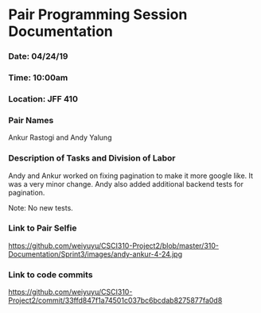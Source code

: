 # Pair Programming Session Documentation

### Date: 04/24/19
### Time: 10:00am
### Location: JFF 410

### Pair Names
Ankur Rastogi and Andy Yalung

### Description of Tasks and Division of Labor
Andy and Ankur worked on fixing pagination to make it more google like. It was a very minor change. Andy also added additional
backend tests for pagination.

Note: No new tests.

### Link to Pair Selfie

https://github.com/weiyuyu/CSCI310-Project2/blob/master/310-Documentation/Sprint3/images/andy-ankur-4-24.jpg

### Link to code commits

https://github.com/weiyuyu/CSCI310-Project2/commit/33ffd847f1a74501c037bc6bcdab8275877fa0d8
